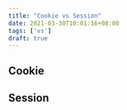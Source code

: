 ```yaml
---
title: "Cookie vs Session"
date: 2021-03-30T10:01:16+08:00
tags: ['vs']
draft: true
---
```


## Cookie

## Session 

